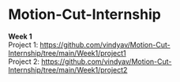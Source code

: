 # Motion-Cut-Internship

**Week 1** </br>
Project 1: https://github.com/vindyav/Motion-Cut-Internship/tree/main/Week1/project1  </br>
Project 2: https://github.com/vindyav/Motion-Cut-Internship/tree/main/Week1/project2 </br>
